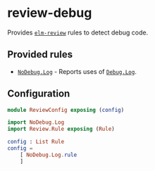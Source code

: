 # review-debug

Provides [`elm-review`](https://package.elm-lang.org/packages/jfmengels/elm-review/latest/) rules to detect debug code.


## Provided rules

- [`NoDebug.Log`](./NoDebug-Log) - Reports uses of [`Debug.Log`](https://package.elm-lang.org/packages/elm/core/latest/Debug#log).


## Configuration

```elm
module ReviewConfig exposing (config)

import NoDebug.Log
import Review.Rule exposing (Rule)

config : List Rule
config =
    [ NoDebug.Log.rule
    ]
```
